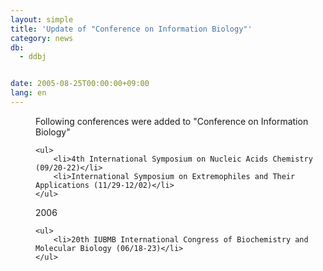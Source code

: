 ```yaml
---
layout: simple
title: 'Update of "Conference on Information Biology"'
category: news
db:
  - ddbj


date: 2005-08-25T00:00:00+09:00
lang: en
---
```


<dd>Following conferences were added to "Conference on Information Biology"

    <ul>
        <li>4th International Symposium on Nucleic Acids Chemistry (09/20-22)</li>
        <li>International Symposium on Extremophiles and Their Applications (11/29-12/02)</li>
    </ul>
<dd>2006

    <ul>
        <li>20th IUBMB International Congress of Biochemistry and Molecular Biology (06/18-23)</li>
    </ul>
</dd>
</dd>
